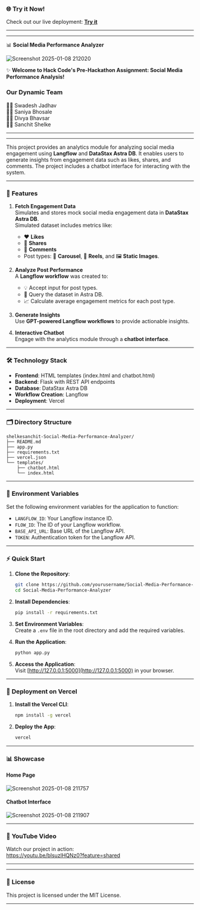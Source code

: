 ### 🌐 **Try it Now!**  
Check out our live deployment: [**Try it**](https://supermind-hack.vercel.app/)  

---


---

📊 **Social Media Performance Analyzer**




![Screenshot 2025-01-08 212020](https://github.com/user-attachments/assets/e3dc9ff4-75d2-4553-9bc9-53b0524ef1bc)





✨ **Welcome to Hack Code's Pre-Hackathon Assignment: Social Media Performance Analysis!**  

### **Our Dynamic Team**  
👨‍💻 Swadesh Jadhav  
👨‍💻 Saniya Bhosale  
👨‍💻 Divya Bhavsar  
👨‍💻 Sanchit Shelke  

---

---

This project provides an analytics module for analyzing social media engagement using **Langflow** and **DataStax Astra DB**. It enables users to generate insights from engagement data such as likes, shares, and comments. The project includes a chatbot interface for interacting with the system.

-----

### 🚀 **Features**  
1. **Fetch Engagement Data**  
   Simulates and stores mock social media engagement data in **DataStax Astra DB**.  
   Simulated dataset includes metrics like:  
   - ❤️ **Likes**  
   - 💪 **Shares**  
   - 💬 **Comments**  
   - Post types: 🎢 **Carousel**, 🎥 **Reels**, and 🖼️ **Static Images**.  

2. **Analyze Post Performance**  
   A **Langflow workflow** was created to:  
   - 💡 Accept input for post types.  
   - 🔎 Query the dataset in Astra DB.  
   - 📈 Calculate average engagement metrics for each post type.  

3. **Generate Insights**  
   Use **GPT-powered Langflow workflows** to provide actionable insights.  

4. **Interactive Chatbot**  
   Engage with the analytics module through a **chatbot interface**.  

---

### 🛠️ **Technology Stack**  
- **Frontend**: HTML templates (index.html and chatbot.html)  
- **Backend**: Flask with REST API endpoints  
- **Database**: DataStax Astra DB  
- **Workflow Creation**: Langflow  
- **Deployment**: Vercel  

---

### 🗂️ **Directory Structure**  
```
shelkesanchit-Social-Media-Performance-Analyzer/
├── README.md
├── app.py
├── requirements.txt
├── vercel.json
└── templates/
    ├── chatbot.html
    └── index.html
```

---

### 🧩 **Environment Variables**  
Set the following environment variables for the application to function:  
- `LANGFLOW_ID`: Your Langflow instance ID.  
- `FLOW_ID`: The ID of your Langflow workflow.  
- `BASE_API_URL`: Base URL of the Langflow API.  
- `TOKEN`: Authentication token for the Langflow API.  

---

### ⚡ **Quick Start**  

1. **Clone the Repository**:  
   ```bash
   git clone https://github.com/yourusername/Social-Media-Performance-Analyzer.git
   cd Social-Media-Performance-Analyzer
   ```  

2. **Install Dependencies**:  
   ```bash
   pip install -r requirements.txt
   ```  

3. **Set Environment Variables**:  
   Create a `.env` file in the root directory and add the required variables.  

4. **Run the Application**:  
   ```bash
   python app.py
   ```  

5. **Access the Application**:  
   Visit [http://127.0.0.1:5000](http://127.0.0.1:5000) in your browser.  

---

### 🚀 **Deployment on Vercel**  

1. **Install the Vercel CLI**:  
   ```bash
   npm install -g vercel
   ```  

2. **Deploy the App**:  
   ```bash
   vercel
   ```  

---

### 📊 **Showcase**  

#### **Home Page**  
![Screenshot 2025-01-08 211757](https://github.com/user-attachments/assets/4aa6ab66-195f-4f54-ad6e-706f382abb71)

#### **Chatbot Interface**  
![Screenshot 2025-01-08 211907](https://github.com/user-attachments/assets/878a5dea-c7ab-4ebf-82dd-ea061430fd0e)

---

### 🎥 **YouTube Video**  
Watch our project in action:  
https://youtu.be/blsuzlHQNz0?feature=shared 

---


---

### 📜 **License**  
This project is licensed under the MIT License.  

---  
